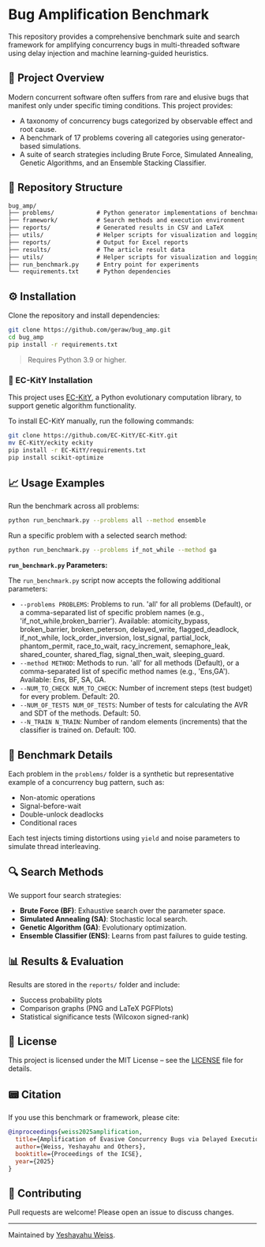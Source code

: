 # Bug Amplification Benchmark

This repository provides a comprehensive benchmark suite and search framework for amplifying concurrency bugs in multi-threaded software using delay injection and machine learning-guided heuristics.

## 🚀 Project Overview

Modern concurrent software often suffers from rare and elusive bugs that manifest only under specific timing conditions. This project provides:

- A taxonomy of concurrency bugs categorized by observable effect and root cause.
- A benchmark of 17 problems covering all categories using generator-based simulations.
- A suite of search strategies including Brute Force, Simulated Annealing, Genetic Algorithms, and an Ensemble Stacking Classifier.

## 📁 Repository Structure

````markdown
bug_amp/
├── problems/            # Python generator implementations of benchmark problems
├── framework/           # Search methods and execution environment
├── reports/             # Generated results in CSV and LaTeX
├── utils/               # Helper scripts for visualization and logging
├── reports/             # Output for Excel reports 
├── results/             # The article result data 
├── utils/               # Helper scripts for visualization and logging
├── run_benchmark.py     # Entry point for experiments
└── requirements.txt     # Python dependencies
````

## ⚙️ Installation

Clone the repository and install dependencies:

```bash
git clone https://github.com/geraw/bug_amp.git
cd bug_amp
pip install -r requirements.txt
```

> Requires Python 3.9 or higher.
### 🧬 EC-KitY Installation

This project uses [EC-KitY](https://github.com/EC-KitY/EC-KitY), a Python evolutionary computation library, to support genetic algorithm functionality.

To install EC-KitY manually, run the following commands:

```bash
git clone https://github.com/EC-KitY/EC-KitY.git
mv EC-KitY/eckity eckity
pip install -r EC-KitY/requirements.txt
pip install scikit-optimize
```


## 📈 Usage Examples

Run the benchmark across all problems:

```bash
python run_benchmark.py --problems all --method ensemble
```

Run a specific problem with a selected search method:

```bash
python run_benchmark.py --problems if_not_while --method ga
```

**`run_benchmark.py` Parameters:**

The `run_benchmark.py` script now accepts the following additional parameters:

  * `--problems PROBLEMS`: Problems to run. 'all' for all problems (Default), or a comma-separated list of specific problem names (e.g., 'if_not_while,broken_barrier'). Available: atomicity_bypass, broken_barrier, broken_peterson, delayed_write, flagged_deadlock, if_not_while, lock_order_inversion, lost_signal, partial_lock, phantom_permit, race_to_wait, racy_increment, semaphore_leak, shared_counter, shared_flag, signal_then_wait, sleeping_guard.
  * `--method METHOD`: Methods to run. 'all' for all methods (Default), or a comma-separated list of specific method names (e.g., 'Ens,GA'). Available: Ens, BF, SA, GA.
  * `--NUM_TO_CHECK NUM_TO_CHECK`: Number of increment steps (test budget) for every problem. Default: 20.
  * `--NUM_OF_TESTS NUM_OF_TESTS`: Number of tests for calculating the AVR and SDT of the methods. Default: 50.
  * `--N_TRAIN N_TRAIN`: Number of random elements (increments) that the classifier is trained on. Default: 100.

## 🧪 Benchmark Details

Each problem in the `problems/` folder is a synthetic but representative example of a concurrency bug pattern, such as:

  - Non-atomic operations
  - Signal-before-wait
  - Double-unlock deadlocks
  - Conditional races

Each test injects timing distortions using `yield` and noise parameters to simulate thread interleaving.

## 🔍 Search Methods

We support four search strategies:

  - **Brute Force (BF)**: Exhaustive search over the parameter space.
  - **Simulated Annealing (SA)**: Stochastic local search.
  - **Genetic Algorithm (GA)**: Evolutionary optimization.
  - **Ensemble Classifier (ENS)**: Learns from past failures to guide testing.

## 📊 Results & Evaluation

Results are stored in the `reports/` folder and include:

  - Success probability plots
  - Comparison graphs (PNG and LaTeX PGFPlots)
  - Statistical significance tests (Wilcoxon signed-rank)

## 📜 License

This project is licensed under the MIT License – see the [LICENSE](https://www.google.com/search?q=LICENSE) file for details.

## 📟 Citation

If you use this benchmark or framework, please cite:

```bibtex
@inproceedings{weiss2025amplification,
  title={Amplification of Evasive Concurrency Bugs via Delayed Execution},
  author={Weiss, Yeshayahu and Others},
  booktitle={Proceedings of the ICSE},
  year={2025}
}
```

## 🤝 Contributing

Pull requests are welcome! Please open an issue to discuss changes.

-----

Maintained by [Yeshayahu Weiss](https://github.com/geraw).
